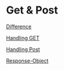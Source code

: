 # Get & Post

[Difference](Get&Post/Difference.md)

[Handling GET](Get&Post/Handling-GET.md)

[Handling Post](Get&Post/Handling-Post.md)

[Response-Object](./Response-Object.md)
